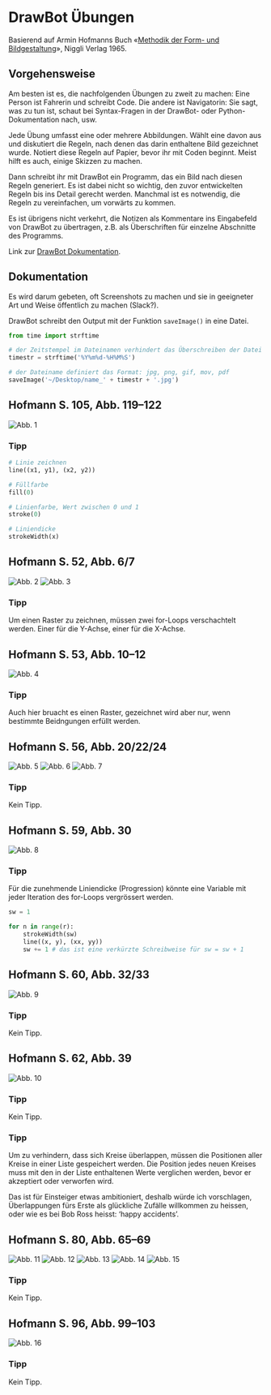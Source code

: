 # DrawBot Übungen

Basierend auf Armin Hofmanns Buch «[Methodik der Form- und Bildgestaltung](http://www.niggli.ch/de/methodik-der-form-und-bildgestaltung.html)», Niggli Verlag 1965.

## Vorgehensweise

Am besten ist es, die nachfolgenden Übungen zu zweit zu machen: Eine Person ist Fahrerin und schreibt Code. Die andere ist Navigatorin: Sie sagt, was zu tun ist, schaut bei Syntax-Fragen in der DrawBot- oder Python-Dokumentation nach, usw.

Jede Übung umfasst eine oder mehrere Abbildungen. Wählt eine davon aus und diskutiert die Regeln, nach denen das darin enthaltene Bild gezeichnet wurde. Notiert diese Regeln auf Papier, bevor ihr mit Coden beginnt. Meist hilft es auch, einige Skizzen zu machen.

Dann schreibt ihr mit DrawBot ein Programm, das ein Bild nach diesen Regeln generiert. Es ist dabei nicht so wichtig, den zuvor entwickelten Regeln bis ins Detail gerecht werden. Manchmal ist es notwendig, die Regeln zu vereinfachen, um vorwärts zu kommen.

Es ist übrigens nicht verkehrt, die Notizen als Kommentare ins Eingabefeld von DrawBot zu übertragen, z.B. als Überschriften für einzelne Abschnitte des Programms.

Link zur [DrawBot Dokumentation](http://www.drawbot.com/quickReference.html).

## Dokumentation

Es wird darum gebeten, oft Screenshots zu machen und sie in geeigneter Art und Weise öffentlich zu machen (Slack?).

DrawBot schreibt den Output mit der Funktion `saveImage()` in eine Datei.

```python
from time import strftime

# der Zeitstempel im Dateinamen verhindert das Überschreiben der Datei
timestr = strftime('%Y%m%d-%H%M%S')

# der Dateiname definiert das Format: jpg, png, gif, mov, pdf
saveImage('~/Desktop/name_' + timestr + '.jpg')
```

## Hofmann S. 105, Abb. 119–122

![Abb. 1](./hofmannPics/hofmann_105-119-120-121-122.jpg)

### Tipp

```python
# Linie zeichnen
line((x1, y1), (x2, y2))

# Füllfarbe
fill(0)

# Linienfarbe, Wert zwischen 0 und 1
stroke(0)

# Liniendicke
strokeWidth(x)
```

## Hofmann S. 52, Abb. 6/7

![Abb. 2](./hofmannPics/hofmann_52_6.jpg)
![Abb. 3](./hofmannPics/hofmann_52_7.jpg)

### Tipp

Um einen Raster zu zeichnen, müssen zwei for-Loops verschachtelt werden. Einer für die Y-Achse, einer für die X-Achse.

## Hofmann S. 53, Abb. 10–12

![Abb. 4](./hofmannPics/hofmann_53-10-11-12.jpg)

### Tipp

Auch hier bruacht es einen Raster, gezeichnet wird aber nur, wenn bestimmte Beidngungen erfüllt werden.

## Hofmann S. 56, Abb. 20/22/24

![Abb. 5](./hofmannPics/hofmann_56-20.jpg)
![Abb. 6](./hofmannPics/hofmann_56-22.jpg)
![Abb. 7](./hofmannPics/hofmann_56-24.jpg)

### Tipp

Kein Tipp.

## Hofmann S. 59, Abb. 30

![Abb. 8](./hofmannPics/hofmann_59-30.jpg)

### Tipp

Für die zunehmende Liniendicke (Progression) könnte eine Variable mit jeder Iteration des for-Loops vergrössert werden.

```python
sw = 1

for n in range(r):
    strokeWidth(sw)
    line((x, y), (xx, yy))
    sw += 1 # das ist eine verkürzte Schreibweise für sw = sw + 1
```

## Hofmann S. 60, Abb. 32/33

![Abb. 9](./hofmannPics/hofmann_60-32-33.jpg)

### Tipp

Kein Tipp.

## Hofmann S. 62, Abb. 39

![Abb. 10](./hofmannPics/hofmann_62-39.jpg)

### Tipp

Kein Tipp.

### Tipp

Um zu verhindern, dass sich Kreise überlappen, müssen die Positionen aller Kreise in einer Liste gespeichert werden. Die Position jedes neuen Kreises muss mit den in der Liste enthaltenen Werte verglichen werden, bevor er akzeptiert oder verworfen wird.

Das ist für Einsteiger etwas ambitioniert, deshalb würde ich vorschlagen, Überlappungen fürs Erste als glückliche Zufälle willkommen zu heissen, oder wie es bei Bob Ross heisst: ‘happy accidents’.

## Hofmann S. 80, Abb. 65–69

![Abb. 11](./hofmannPics/hofmann_80-65.jpg)
![Abb. 12](./hofmannPics/hofmann_80-66.jpg)
![Abb. 13](./hofmannPics/hofmann_80-67.jpg)
![Abb. 14](./hofmannPics/hofmann_80-68.jpg)
![Abb. 15](./hofmannPics/hofmann_80-69.jpg)

### Tipp

Kein Tipp.

## Hofmann S. 96, Abb. 99–103

![Abb. 16](./hofmannPics/hofmann_96-99-100-101-102-103.jpg)

### Tipp

Kein Tipp.
